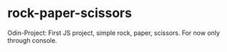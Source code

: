# rock-paper-scissors
Odin-Project: First JS project, simple rock, paper, scissors. For now only through console.
